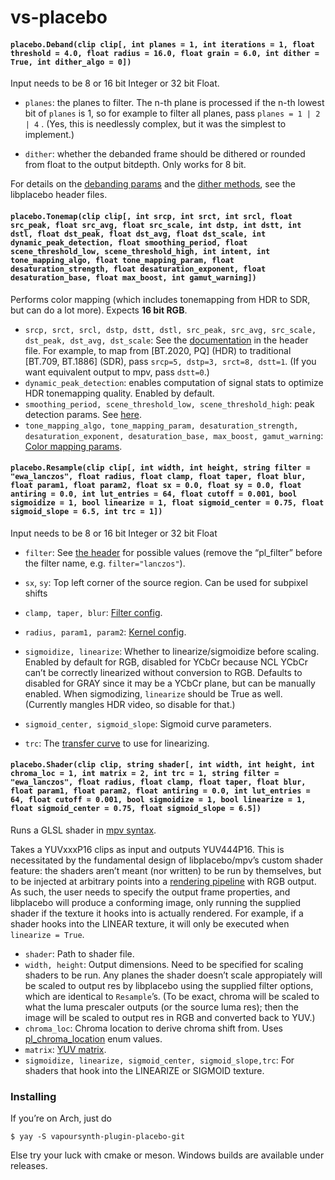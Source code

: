 # vs-placebo


#### ``placebo.Deband(clip clip[, int planes = 1, int iterations = 1, float threshold = 4.0, float radius = 16.0, float grain = 6.0, int dither = True, int dither_algo = 0])``

Input needs to be 8 or 16 bit Integer or 32 bit Float.

- ``planes``: the planes to filter. The n-th plane is processed if the n-th lowest bit of ``planes`` is 1, so for example to filter all planes, pass ``planes = 1 | 2 | 4`` .
(Yes, this is needlessly complex, but it was the simplest to implement.)

- ``dither``: whether the debanded frame should be dithered or rounded from float to the output bitdepth. Only works for 8 bit.

For details on the [debanding params](https://github.com/haasn/libplacebo/blob/master/src/include/libplacebo/shaders/sampling.h#L39)
and the [dither methods](https://github.com/haasn/libplacebo/blob/master/src/include/libplacebo/shaders/colorspace.h#L275),
see the libplacebo header files.

#### ``placebo.Tonemap(clip clip[, int srcp, int srct, int srcl, float src_peak, float src_avg, float src_scale, int dstp, int dstt, int dstl, float dst_peak, float dst_avg, float dst_scale, int dynamic_peak_detection, float smoothing_period, float scene_threshold_low, scene_threshold_high, int intent, int tone_mapping_algo, float tone_mapping_param, float desaturation_strength, float desaturation_exponent, float desaturation_base, float max_boost, int gamut_warning])``
Performs color mapping (which includes tonemapping from HDR to SDR, but can do a lot more). Expects **16 bit RGB**.

- ``srcp, srct, srcl, dstp, dstt, dstl, src_peak, src_avg, src_scale, dst_peak, dst_avg, dst_scale``:
See the [documentation](https://github.com/haasn/libplacebo/blob/master/src/include/libplacebo/colorspace.h#L244) in the header file.
For example, to map from [BT.2020, PQ\] (HDR) to traditional [BT.709, BT.1886\] (SDR), pass ``srcp=5, dstp=3, srct=8, dstt=1``. 
(If you want equivalent output to mpv, pass ``dstt=0``.)  
- ``dynamic_peak_detection``: enables computation of signal stats to optimize HDR tonemapping quality. Enabled by default.
- ``smoothing_period, scene_threshold_low, scene_threshold_high``: peak detection params. See [here](https://github.com/haasn/libplacebo/blob/master/src/include/libplacebo/shaders/colorspace.h#L85).
- ``tone_mapping_algo, tone_mapping_param, desaturation_strength, desaturation_exponent, desaturation_base, max_boost, gamut_warning``:
 [Color mapping params](https://github.com/haasn/libplacebo/blob/master/src/include/libplacebo/shaders/colorspace.h#L199).

#### ``placebo.Resample(clip clip[, int width, int height, string filter = "ewa_lanczos", float radius, float clamp, float taper, float blur, float param1, float param2, float sx = 0.0, float sy = 0.0, float antiring = 0.0, int lut_entries = 64, float cutoff = 0.001, bool sigmoidize = 1, bool linearize = 1, float sigmoid_center = 0.75, float sigmoid_slope = 6.5, int trc = 1])``

Input needs to be 8 or 16 bit Integer or 32 bit Float   

- ``filter``: See [the header](https://github.com/haasn/libplacebo/blob/210131146739e4e84d689f32c17a97b27a6550bd/src/include/libplacebo/filters.h#L187) for possible values (remove the “pl_filter” before the filter name, e.g. ``filter="lanczos"``).  
- ``sx``, ``sy``: Top left corner of the source region. Can be used for subpixel shifts
- ``clamp, taper, blur``: [Filter config](https://github.com/haasn/libplacebo/blob/885e89bccfb932d9e8c8659039ab6975e885e996/src/include/libplacebo/filters.h#L148).

- ``radius, param1, param2``: [Kernel config](https://github.com/haasn/libplacebo/blob/885e89bccfb932d9e8c8659039ab6975e885e996/src/include/libplacebo/filters.h#L30-L131).
- ``sigmoidize, linearize``: Whether to linearize/sigmoidize before scaling.
Enabled by default for RGB, disabled for YCbCr because NCL YCbCr can’t be correctly linearized without conversion to RGB.
Defaults to disabled for GRAY since it may be a YCbCr plane, but can be manually enabled. 
When sigmodizing, ``linearize`` should be True as well. (Currently mangles HDR video, so disable for that.) 
- ``sigmoid_center, sigmoid_slope``: Sigmoid curve parameters.
- ``trc``: The [transfer curve](https://github.com/haasn/libplacebo/blob/master/src/include/libplacebo/colorspace.h#L183) to use for linearizing.

#### ``placebo.Shader(clip clip, string shader[, int width, int height, int chroma_loc = 1, int matrix = 2, int trc = 1, string filter = "ewa_lanczos", float radius, float clamp, float taper, float blur, float param1, float param2, float antiring = 0.0, int lut_entries = 64, float cutoff = 0.001, bool sigmoidize = 1, bool linearize = 1, float sigmoid_center = 0.75, float sigmoid_slope = 6.5])``

Runs a GLSL shader in [mpv syntax](https://mpv.io/manual/master/#options-glsl-shader).

Takes a YUVxxxP16 clips as input and outputs YUV444P16.
This is necessitated by the fundamental design of libplacebo/mpv’s custom shader feature:
the shaders aren’t meant (nor written) to be run by themselves,
but to be injected at arbitrary points into a [rendering pipeline](https://github.com/mpv-player/mpv/wiki/Video-output---shader-stage-diagram) with RGB output.
As such, the user needs to specify the output frame properties,
and libplacebo will produce a conforming image,
only running the supplied shader if the texture it hooks into is actually rendered.
For example, if a shader hooks into the LINEAR texture,
it will only be executed when ``linearize = True``. 

- ``shader``: Path to shader file.
- ``width, height``: Output dimensions. Need to be specified for scaling shaders to be run. 
Any planes the shader doesn’t scale appropiately will be scaled to output res by libplacebo
using the supplied filter options, which are identical to ``Resample``’s.
(To be exact, chroma will be scaled to what the luma prescaler outputs
(or the source luma res); then the image will be scaled to output res in RGB and converted back to YUV.)
- ``chroma_loc``: Chroma location to derive chroma shift from. Uses [pl_chroma_location](https://github.com/haasn/libplacebo/blob/524e3965c6f8f976b3f8d7d82afe3083d61a7c4d/src/include/libplacebo/colorspace.h#L332) enum values.
- ``matrix``: [YUV matrix](https://github.com/haasn/libplacebo/blob/524e3965c6f8f976b3f8d7d82afe3083d61a7c4d/src/include/libplacebo/colorspace.h#L26).
- ``sigmoidize, linearize, sigmoid_center, sigmoid_slope,trc``: For shaders that hook into the LINEARIZE or SIGMOID texture.


### Installing

If you’re on Arch, just do
```
$ yay -S vapoursynth-plugin-placebo-git
```
Else try your luck with cmake or meson. Windows builds are available under releases.
